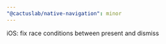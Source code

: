 ```yaml
---
"@cactuslab/native-navigation": minor
---
```


iOS: fix race conditions between present and dismiss
